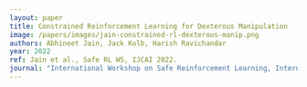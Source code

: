 ```yaml
---
layout: paper
title: Constrained Reinforcement Learning for Dexterous Manipulation
image: /papers/images/jain-constrained-rl-dexterous-manip.png
authors: Abhineet Jain, Jack Kolb, Harish Ravichandar
year: 2022
ref: Jain et al., Safe RL WS, IJCAI 2022.
journal: "International Workshop on Safe Reinforcement Learning, International Joint Conference on Artificial Intelligence (IJCAI)"
---
```

